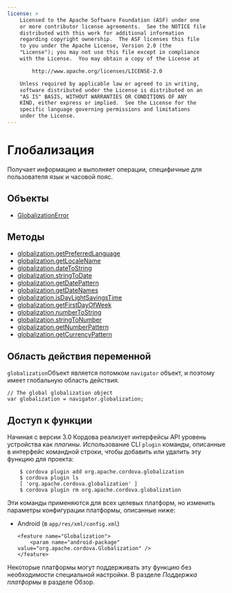 ```yaml
---
license: >
    Licensed to the Apache Software Foundation (ASF) under one
    or more contributor license agreements.  See the NOTICE file
    distributed with this work for additional information
    regarding copyright ownership.  The ASF licenses this file
    to you under the Apache License, Version 2.0 (the
    "License"); you may not use this file except in compliance
    with the License.  You may obtain a copy of the License at

        http://www.apache.org/licenses/LICENSE-2.0

    Unless required by applicable law or agreed to in writing,
    software distributed under the License is distributed on an
    "AS IS" BASIS, WITHOUT WARRANTIES OR CONDITIONS OF ANY
    KIND, either express or implied.  See the License for the
    specific language governing permissions and limitations
    under the License.
---
```


# Глобализация

Получает информацию и выполняет операции, специфичные для пользователя язык и часовой пояс.

## Объекты

*   <a href="GlobalizationError/globalizationerror.html">GlobalizationError</a>

## Методы

*   <a href="globalization.getPreferredLanguage.html">globalization.getPreferredLanguage</a>
*   <a href="globalization.getLocaleName.html">globalization.getLocaleName</a>
*   <a href="globalization.dateToString.html">globalization.dateToString</a>
*   <a href="globalization.stringToDate.html">globalization.stringToDate</a>
*   <a href="globalization.getDatePattern.html">globalization.getDatePattern</a>
*   <a href="globalization.getDateNames.html">globalization.getDateNames</a>
*   <a href="globalization.isDayLightSavingsTime.html">globalization.isDayLightSavingsTime</a>
*   <a href="globalization.getFirstDayOfWeek.html">globalization.getFirstDayOfWeek</a>
*   <a href="globalization.numberToString.html">globalization.numberToString</a>
*   <a href="globalization.stringToNumber.html">globalization.stringToNumber</a>
*   <a href="globalization.getNumberPattern.html">globalization.getNumberPattern</a>
*   <a href="globalization.getCurrencyPattern.html">globalization.getCurrencyPattern</a>

## Область действия переменной

`globalization`Объект является потомком `navigator` объект, и поэтому имеет глобальную область действия.

    // The global globalization object
    var globalization = navigator.globalization;
    

## Доступ к функции

Начиная с версии 3.0 Кордова реализует интерфейсы API уровень устройства как *плагины*. Использование CLI `plugin` команды, описанные в интерфейс командной строки, чтобы добавить или удалить эту функцию для проекта:

        $ cordova plugin add org.apache.cordova.globalization
        $ cordova plugin ls
        [ 'org.apache.cordova.globalization' ]
        $ cordova plugin rm org.apache.cordova.globalization
    

Эти команды применяются для всех целевых платформ, но изменить параметры конфигурации платформы, описанные ниже:

*   Android (в `app/res/xml/config.xml`)
    
        <feature name="Globalization">
            <param name="android-package" value="org.apache.cordova.Globalization" />
        </feature>
        

Некоторые платформы могут поддерживать эту функцию без необходимости специальной настройки. В разделе *Поддержка платформы* в разделе Обзор.